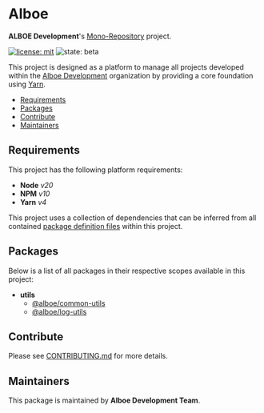 # Alboe

**ALBOE Development**'s [Mono-Repository](https://en.wikipedia.org/wiki/Monorepo) project.

[![license: mit](https://img.shields.io/badge/License-MIT-blueviolet?style=flat-square)](https://github.com/alboe-development/alboe/blob/main/LICENSE)
![state: beta](https://img.shields.io/badge/State\-Beta-blue?style=flat-square)

This project is designed as a platform to manage all projects developed within the [Alboe Development](https://github.com/alboe-development) organization by providing a core foundation using [Yarn](https://yarnpkg.com/).

* [Requirements](#requirements)
* [Packages](#packages)
* [Contribute](#contribute)
* [Maintainers](#maintainers)

## Requirements

This project has the following platform requirements:

* **Node** *v20*
* **NPM** *v10*
* **Yarn** *v4*

This project uses a collection of dependencies that can be inferred from all contained [package definition files](https://docs.npmjs.com/cli/v10/configuring-npm/package-json) within this project.

## Packages

Below is a list of all packages in their respective scopes available in this project:

* **utils**
  * [@alboe/common-utils](packages/utils/common/)
  * [@alboe/log-utils](packages/utils/log/)

## Contribute

Please see [CONTRIBUTING.md](https://github.com/alboe-development/alboe/blob/main/CONTRIBUTING.md) for more details.

## Maintainers

This package is maintained by **Alboe Development Team**.
